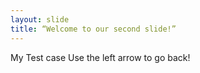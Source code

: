 ```yaml
---
layout: slide
title: “Welcome to our second slide!”
---
```

My Test case
Use the left arrow to go back!
